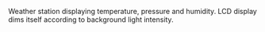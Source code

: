 Weather station displaying temperature, pressure and humidity. LCD display dims itself according to background light intensity.
